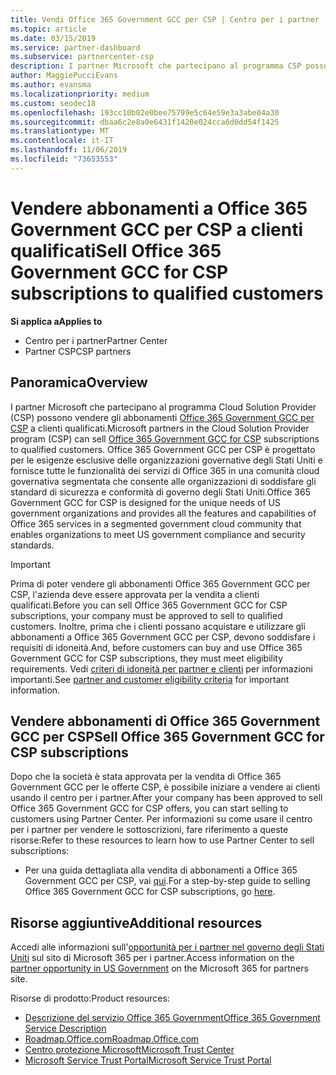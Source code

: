 ```yaml
---
title: Vendi Office 365 Government GCC per CSP | Centro per i partner
ms.topic: article
ms.date: 03/15/2019
ms.service: partner-dashboard
ms.subservice: partnercenter-csp
description: I partner Microsoft che partecipano al programma CSP possono vendere gli abbonamenti Office 365 Government GCC per CSP a clienti qualificati. Office 365 Government GCC per CSP è una suite di servizi di produttività cloud progettati per il Stati Uniti enti pubblici e per enti pubblici.
author: MaggiePucciEvans
ms.author: evansma
ms.localizationpriority: medium
ms.custom: seodec18
ms.openlocfilehash: 193cc10b02e0bee75799e5c64e59e3a3abe04a30
ms.sourcegitcommit: dbaa6c2e8a0e6431f1420e024cca6d0dd54f1425
ms.translationtype: MT
ms.contentlocale: it-IT
ms.lasthandoff: 11/06/2019
ms.locfileid: "73653553"
---
```

# <a name="sell-office-365-government-gcc-for-csp-subscriptions-to-qualified-customers"></a><span data-ttu-id="1e251-104">Vendere abbonamenti a Office 365 Government GCC per CSP a clienti qualificati</span><span class="sxs-lookup"><span data-stu-id="1e251-104">Sell Office 365 Government GCC for CSP subscriptions to qualified customers</span></span>

<span data-ttu-id="1e251-105">**Si applica a**</span><span class="sxs-lookup"><span data-stu-id="1e251-105">**Applies to**</span></span>

-  <span data-ttu-id="1e251-106">Centro per i partner</span><span class="sxs-lookup"><span data-stu-id="1e251-106">Partner Center</span></span>
-  <span data-ttu-id="1e251-107">Partner CSP</span><span class="sxs-lookup"><span data-stu-id="1e251-107">CSP partners</span></span>


## <a name="overview"></a><span data-ttu-id="1e251-108">Panoramica</span><span class="sxs-lookup"><span data-stu-id="1e251-108">Overview</span></span>

<span data-ttu-id="1e251-109">I partner Microsoft che partecipano al programma Cloud Solution Provider (CSP) possono vendere gli abbonamenti [Office 365 Government GCC per CSP](https://www.microsoft.com/microsoft-365/partners/governmentforCSP) a clienti qualificati.</span><span class="sxs-lookup"><span data-stu-id="1e251-109">Microsoft partners in the Cloud Solution Provider program (CSP) can sell [Office 365 Government GCC for CSP](https://www.microsoft.com/microsoft-365/partners/governmentforCSP) subscriptions to qualified customers.</span></span> <span data-ttu-id="1e251-110">Office 365 Government GCC per CSP è progettato per le esigenze esclusive delle organizzazioni governative degli Stati Uniti e fornisce tutte le funzionalità dei servizi di Office 365 in una comunità cloud governativa segmentata che consente alle organizzazioni di soddisfare gli standard di sicurezza e conformità di governo degli Stati Uniti.</span><span class="sxs-lookup"><span data-stu-id="1e251-110">Office 365 Government GCC for CSP is designed for the unique needs of US government organizations and provides all the features and capabilities of Office 365 services in a segmented government cloud community that enables organizations to meet US government compliance and security standards.</span></span> 

>[!IMPORTANT] 
><span data-ttu-id="1e251-111">Prima di poter vendere gli abbonamenti Office 365 Government GCC per CSP, l'azienda deve essere approvata per la vendita a clienti qualificati.</span><span class="sxs-lookup"><span data-stu-id="1e251-111">Before you can sell Office 365 Government GCC for CSP subscriptions, your company must be approved to sell to qualified customers.</span></span> <span data-ttu-id="1e251-112">Inoltre, prima che i clienti possano acquistare e utilizzare gli abbonamenti a Office 365 Government GCC per CSP, devono soddisfare i requisiti di idoneità.</span><span class="sxs-lookup"><span data-stu-id="1e251-112">And, before customers can buy and use Office 365 Government GCC for CSP subscriptions, they must meet eligibility requirements.</span></span> <span data-ttu-id="1e251-113">Vedi [criteri di idoneità per partner e clienti](csp-gcc-validate.md) per informazioni importanti.</span><span class="sxs-lookup"><span data-stu-id="1e251-113">See [partner and customer eligibility criteria](csp-gcc-validate.md) for important information.</span></span>


## <a name="sell-office-365-government-gcc-for-csp-subscriptions"></a><span data-ttu-id="1e251-114">Vendere abbonamenti di Office 365 Government GCC per CSP</span><span class="sxs-lookup"><span data-stu-id="1e251-114">Sell Office 365 Government GCC for CSP subscriptions</span></span>

<span data-ttu-id="1e251-115">Dopo che la società è stata approvata per la vendita di Office 365 Government GCC per le offerte CSP, è possibile iniziare a vendere ai clienti usando il centro per i partner.</span><span class="sxs-lookup"><span data-stu-id="1e251-115">After your company has been approved to sell Office 365 Government GCC for CSP offers, you can start selling to customers using Partner Center.</span></span> <span data-ttu-id="1e251-116">Per informazioni su come usare il centro per i partner per vendere le sottoscrizioni, fare riferimento a queste risorse:</span><span class="sxs-lookup"><span data-stu-id="1e251-116">Refer to these resources to learn how to use Partner Center to sell subscriptions:</span></span> 

-   <span data-ttu-id="1e251-117">Per una guida dettagliata alla vendita di abbonamenti a Office 365 Government GCC per CSP, vai [qui](https://go.microsoft.com/fwlink/?linkid=2007323).</span><span class="sxs-lookup"><span data-stu-id="1e251-117">For a step-by-step guide to selling Office 365 Government GCC for CSP subscriptions, go [here](https://go.microsoft.com/fwlink/?linkid=2007323).</span></span>  


## <a name="additional-resources"></a><span data-ttu-id="1e251-118">Risorse aggiuntive</span><span class="sxs-lookup"><span data-stu-id="1e251-118">Additional resources</span></span>

<span data-ttu-id="1e251-119">Accedi alle informazioni sull'[opportunità per i partner nel governo degli Stati Uniti](https://www.microsoft.com/microsoft-365/partners/governmentforCSP) sul sito di Microsoft 365 per i partner.</span><span class="sxs-lookup"><span data-stu-id="1e251-119">Access information on the [partner opportunity in US Government](https://www.microsoft.com/microsoft-365/partners/governmentforCSP) on the Microsoft 365 for partners site.</span></span>

<span data-ttu-id="1e251-120">Risorse di prodotto:</span><span class="sxs-lookup"><span data-stu-id="1e251-120">Product resources:</span></span>

- [<span data-ttu-id="1e251-121">Descrizione del servizio Office 365 Government</span><span class="sxs-lookup"><span data-stu-id="1e251-121">Office 365 Government Service Description</span></span>](https://technet.microsoft.com/library/mt774581.aspx)
- [<span data-ttu-id="1e251-122">Roadmap.Office.com</span><span class="sxs-lookup"><span data-stu-id="1e251-122">Roadmap.Office.com</span></span>](https://products.office.com/business/office-365-roadmap)
- [<span data-ttu-id="1e251-123">Centro protezione Microsoft</span><span class="sxs-lookup"><span data-stu-id="1e251-123">Microsoft Trust Center</span></span>](https://www.microsoft.com/TrustCenter/)
- [<span data-ttu-id="1e251-124">Microsoft Service Trust Portal</span><span class="sxs-lookup"><span data-stu-id="1e251-124">Microsoft Service Trust Portal</span></span>](https://aka.ms/STP)

